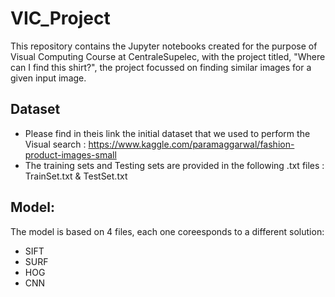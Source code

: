 # VIC_Project

This repository contains the Jupyter notebooks created for the purpose of Visual Computing Course at CentraleSupelec, with the project titled, "Where can I find this shirt?", the project focussed on finding similar images for a given input image. 


## Dataset 

- Please find in theis link the initial dataset that we used to perform the Visual search : https://www.kaggle.com/paramaggarwal/fashion-product-images-small
- The training sets and Testing sets are provided in the following .txt files : TrainSet.txt & TestSet.txt


## Model: 

The model is based on 4 files, each one coreesponds to a different solution:
- SIFT
- SURF
- HOG
- CNN
